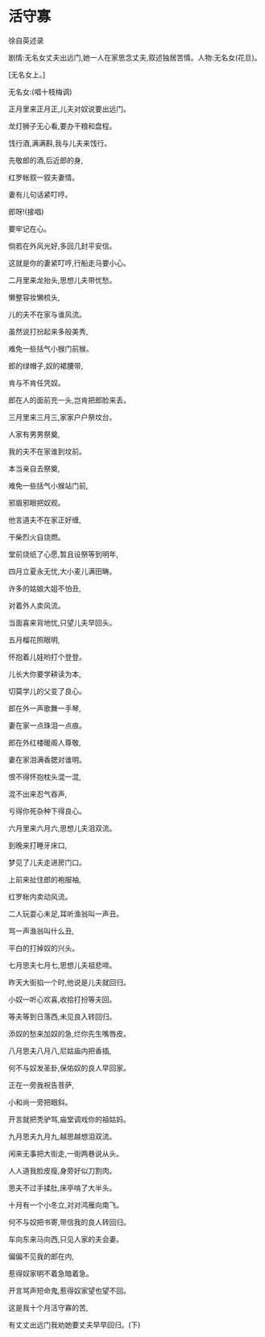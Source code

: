 # 活守寡

徐自英述录

剧情:无名女丈夫出远门,她一人在家思念丈夫,叙述独居苦情。人物:无名女(花旦)。

[无名女上。]

无名女:(唱十枝梅调)

正月里来正月正,儿夫对奴说要出远门。

龙灯狮子无心看,要办干粮和盘程。

饯行酒,满满斟,我与儿夫来饯行。

先敬郎的酒,后近郎的身,

红罗帐叙一叙夫妻情。

妻有儿句话紧叮哼。

郎呀!(接唱)

要牢记在心。

倘若在外风光好,多回几封平安信。

这就是你的妻紧叮哼,行船走马要小心。

二月里来龙抬头,思想儿夫带忧愁。

懒整容妆懒梳头,

儿的夫不在家与谁风流。

虽然说打扮起来多般美秀,

难免一些括气小猴门前猴。

郎的绿帽子,奴的裙腰带,

肯与不肯任凭奴。

郎在人的面前充一头,岂肯把郎脸来丢。

三月里来三月三,家家户户祭坟台。

人家有男男祭奠,

我的夫不在家谁到坟前。

本当亲自去祭奠,

难免一些括气小猴站门前,

邪眉邪眼把奴观。

他言道夫不在家正好缠,

干柴烈火自烧燃。

堂前烧纸了心愿,暂且设祭等到明年,

四月立夏永无忧,大小麦儿满田畴。

许多的姑娘大姐不怕丑,

对着外人卖风流。

当面喜来背地忧,只望儿夫早回头。

五月榴花照眼明,

怀抱着儿娃哟打个登登。

儿长大你要学耕读为本,

切莫学儿的父变了良心。

郎在外一声歌舞一手琴,

妻在家一点珠泪一点痕。

郎在外红楼暖阁人尊敬,

妻在家泪满香腮对谁明。

恨不得怀抱枕头混一混,

混不出来忍气吞声,

亏得你死杂种下得良心。

六月里来六月六,思想儿夫泪双流。

到晚来打睡牙床口,

梦见了儿夫走进房门口。

上前来扯住郎的袍服袖,

红罗帐内卖动风流。

二人玩耍心未足,耳听渔翁叫一声丑。

骂一声渔翁叫什么丑,

平白的打掉奴的兴头。

七月思夫七月七,思想儿夫祖悲啼。

昨天大街掐一个时,他说是儿夫就回归。

小奴一听心欢喜,收拾打扮等夫回。

等夫等到日落西,未见良入转回归。

添奴的愁来加奴的急,烂你先生嘴唇皮。

八月思夫八月八,尼姑庙内把香插,

何不与奴发圣卦,保佑奴的良人早回家。

正在一旁我祝告菩萨,

小和尚一旁把眼斜。

开言就把秃驴骂,庙堂调戏你的祖姑妈。

九月思夫九月九,越思越想泪双流。

闲来无事把大街走,一街两巷说从头。

人人道我脸皮瘦,身旁好似刀割肉。

思夫不过手揉肚,床亭啃了大半头。

十月有一个小冬立,对对鸿雁向南飞。

何不与奴把书寄,带信我的良人转回归。

车向东来马向西,只见人家的夫会妻。

偏偏不见我的郎在内,

惹得奴家明不着急暗着急。

开言骂声短命鬼,惹得奴家望也望不回。

这是我十个月活守寡的苦,

有丈丈出远门我劝她要丈夫早早回归。(下)

